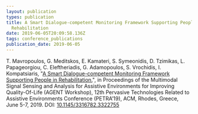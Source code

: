 ```yaml
---
layout: publication
types: publication
title: A Smart Dialogue-competent Monitoring Framework Supporting People in
  Rehabilitation
date: 2019-06-05T20:09:58.136Z
tags: conference_publications
publication_date: 2019-06-05
---
```

T. Mavropoulos, G. Meditskos, E. Kamateri, S. Symeonidis, D. Tzimikas, L. Papageorgiou, C. Eleftheriadis, G. Adamopoulos, S. Vrochidis, I. Kompatsiaris, "[A Smart Dialogue-competent Monitoring Framework Supporting People in Rehabilitation.](https://zenodo.org/record/4271551#.YCODq-gzaUk)", in Proceedings of the Multimodal Signal Sensing and Analysis for Assistive Environments for Improving Quality-Of-Life (AGENT Workshop), 12th Pervasive Technologies Related to Assistive Environments Conference (PETRA’19), ACM, Rhodes, Greece, June 5-7, 2019. DOI: [10.1145/3316782.3322755](https://doi.org/10.1145/3316782.3322755)